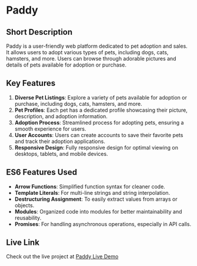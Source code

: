 # Paddy

## Short Description
Paddy is a user-friendly web platform dedicated to pet adoption and sales. It allows users to adopt various types of pets, including dogs, cats, hamsters, and more. Users can browse through adorable pictures and details of pets available for adoption or purchase.

## Key Features
1. **Diverse Pet Listings**: Explore a variety of pets available for adoption or purchase, including dogs, cats, hamsters, and more.
2. **Pet Profiles**: Each pet has a dedicated profile showcasing their picture, description, and adoption information.
3. **Adoption Process**: Streamlined process for adopting pets, ensuring a smooth experience for users.
4. **User Accounts**: Users can create accounts to save their favorite pets and track their adoption applications.
5. **Responsive Design**: Fully responsive design for optimal viewing on desktops, tablets, and mobile devices.

## ES6 Features Used
- **Arrow Functions**: Simplified function syntax for cleaner code.
- **Template Literals**: For multi-line strings and string interpolation.
- **Destructuring Assignment**: To easily extract values from arrays or objects.
- **Modules**: Organized code into modules for better maintainability and reusability.
- **Promises**: For handling asynchronous operations, especially in API calls.

## Live Link
Check out the live project at [Paddy Live Demo](YOUR_DEPLOYED_LINK_HERE)
